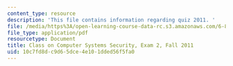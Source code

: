 ```yaml
---
content_type: resource
description: 'This file contains information regarding quiz 2011. '
file: /media/https%3A/open-learning-course-data-rc.s3.amazonaws.com/6-858-computer-systems-security-fall-2014/10c7fd8dc9d65dce4e101dded56f5fa0_MIT6_858F14_q11_2.pdf
file_type: application/pdf
resourcetype: Document
title: Class on Computer Systems Security, Exam 2, Fall 2011
uid: 10c7fd8d-c9d6-5dce-4e10-1dded56f5fa0
---
```


